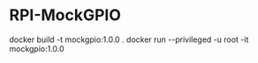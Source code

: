 # RPI-MockGPIO

docker build -t mockgpio:1.0.0 .
docker run --privileged -u root -it mockgpio:1.0.0
